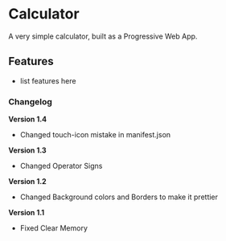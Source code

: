 # Calculator

A very simple calculator, built as a Progressive Web App.

## Features

- list features here

### Changelog

**Version 1.4**

- Changed touch-icon mistake in manifest.json

**Version 1.3**

- Changed Operator Signs

**Version 1.2**

- Changed Background colors and Borders to make it prettier

**Version 1.1**

- Fixed Clear Memory
